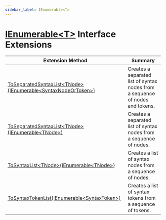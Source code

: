 ```yaml
---
sidebar_label: IEnumerable<T>
---
```


# [IEnumerable&lt;T&gt;](https://docs.microsoft.com/en-us/dotnet/api/system.collections.generic.ienumerable-1) Interface Extensions

| Extension Method | Summary |
| ---------------- | ------- |
| [ToSeparatedSyntaxList&lt;TNode&gt;(IEnumerable&lt;SyntaxNodeOrToken&gt;)](../../Roslynator/CSharp/SyntaxExtensions/ToSeparatedSyntaxList/index.md#Roslynator_CSharp_SyntaxExtensions_ToSeparatedSyntaxList__1_System_Collections_Generic_IEnumerable_Microsoft_CodeAnalysis_SyntaxNodeOrToken__) | Creates a separated list of syntax nodes from a sequence of nodes and tokens\. |
| [ToSeparatedSyntaxList&lt;TNode&gt;(IEnumerable&lt;TNode&gt;)](../../Roslynator/CSharp/SyntaxExtensions/ToSeparatedSyntaxList/index.md#Roslynator_CSharp_SyntaxExtensions_ToSeparatedSyntaxList__1_System_Collections_Generic_IEnumerable___0__) | Creates a separated list of syntax nodes from a sequence of nodes\. |
| [ToSyntaxList&lt;TNode&gt;(IEnumerable&lt;TNode&gt;)](../../Roslynator/CSharp/SyntaxExtensions/ToSyntaxList/index.md) | Creates a list of syntax nodes from a sequence of nodes\. |
| [ToSyntaxTokenList(IEnumerable&lt;SyntaxToken&gt;)](../../Roslynator/CSharp/SyntaxExtensions/ToSyntaxTokenList/index.md) | Creates a list of syntax tokens from a sequence of tokens\. |

